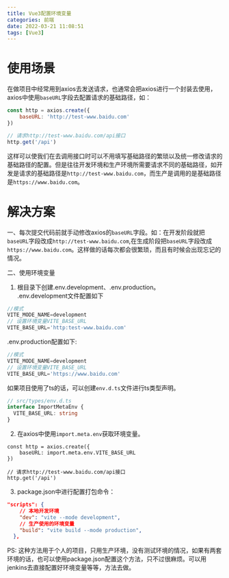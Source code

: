 ```yaml
---
title: Vue3配置环境变量
categories: 前端
date: 2022-03-21 11:08:51
tags: [Vue3]
---
```

<script type="text/javascript" src="/js/bai.js"></script>

# 使用场景
在做项目中经常用到axios去发送请求，也通常会把axios进行一个封装去使用，axios中使用`baseURL`字段去配置请求的基础路径，如：  
```js
const http = axios.create({
    baseURL: 'http://test-www.baidu.com'
})

// 请求http://test-www.baidu.com/api接口
http.get('/api')
```
<!--more-->
这样可以使我们在去调用接口时可以不用填写基础路径的繁琐以及统一修改请求的基础路径的配置。但是往往开发环境和生产环境所需要请求不同的基础路径，如开发是请求的基础路径是`http://test-www.baidu.com`，而生产是调用的是基础路径是`https://www.baidu.com`。

# 解决方案
一、每次提交代码前就手动修改axios的`baseURL`字段。如：在开发阶段就把`baseURL`字段改成`http://test-www.baidu.com`,在生成阶段把`baseURL`字段改成`https://www.baidu.com`。这样做的话每次都会很繁琐，而且有时候会出现忘记的情况。

二、使用环境变量
1. 根目录下创建.env.development、.env.production。   
.env.development文件配置如下

```js
//模式
VITE_MODE_NAME=development
// 设置环境变量VITE_BASE_URL
VITE_BASE_URL='http:test-www.baidu.com'
```
.env.production配置如下:

```js
//模式
VITE_MODE_NAME=development
// 设置环境变量VITE_BASE_URL
VITE_BASE_URL='https://www.baidu.com'
```

如果项目使用了ts的话，可以创建`env.d.ts`文件进行ts类型声明。  
```ts
// src/types/env.d.ts
interface ImportMetaEnv {
  VITE_BASE_URL: string
}

```
2. 在axios中使用`import.meta.env`获取环境变量。  
```
const http = axios.create({
    baseURL: import.meta.env.VITE_BASE_URL
})

// 请求http://test-www.baidu.com/api接口
http.get('/api')
```
3. package.json中进行配置打包命令：
```json
"scripts": {
    // 本地开发环境
    "dev": "vite --mode development",
    // 生产使用的环境变量
    "build": "vite build --mode production",
  },

```
PS: 这种方法用于个人的项目，只用生产环境，没有测试环境的情况，如果有两套环境的话，也可以使用package.json配置这个方法，只不过很麻烦。可以用jenkins去直接配置好环境变量等等，方法去做。